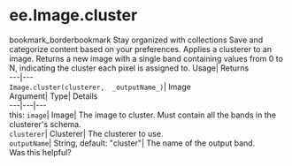  
#  ee.Image.cluster
bookmark_borderbookmark Stay organized with collections  Save and categorize content based on your preferences.
Applies a clusterer to an image. Returns a new image with a single band containing values from 0 to N, indicating the cluster each pixel is assigned to. 
Usage| Returns  
---|---  
`Image.cluster(clusterer,  _outputName_)`| Image  
Argument| Type| Details  
---|---|---  
this: `image`| Image| The image to cluster. Must contain all the bands in the clusterer's schema.  
`clusterer`| Clusterer| The clusterer to use.  
`outputName`| String, default: "cluster"| The name of the output band.  
Was this helpful?
